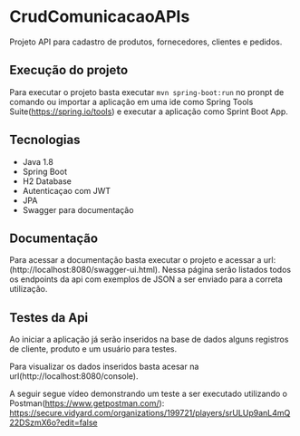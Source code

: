 # CrudComunicacaoAPIs

Projeto API para cadastro de produtos, fornecedores, clientes e pedidos.

## Execução do projeto

Para executar o projeto basta executar `mvn spring-boot:run` no pronpt de comando ou importar a aplicação em uma ide como Spring Tools Suite(https://spring.io/tools) e executar a aplicação como Sprint Boot App.


## Tecnologias

 - Java 1.8
 - Spring Boot 
 - H2 Database
 - Autenticaçao com JWT
 - JPA 
 - Swagger para documentação
 
 ## Documentação
 
 Para acessar a documentação basta executar o projeto e acessar a url: (http://localhost:8080/swagger-ui.html).
 Nessa página serão listados todos os endpoints da api com exemplos de JSON a ser enviado para a correta utilização.
 
 ## Testes da Api
 
 Ao iniciar a aplicação já serão inseridos na base de dados alguns registros de cliente, produto e um usuário para testes. 
 
 Para visualizar os dados inseridos basta acesar na url(http://localhost:8080/console).
 
 A seguir segue vídeo demonstrando um teste a ser executado utilizando o Postman(https://www.getpostman.com/):
 https://secure.vidyard.com/organizations/199721/players/srULUp9anL4mQ22DSzmX6o?edit=false
 
